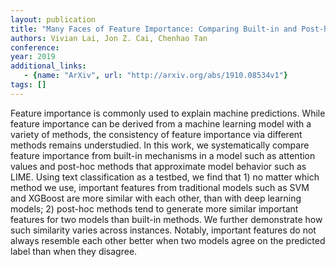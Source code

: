 ```yaml
---
layout: publication
title: "Many Faces of Feature Importance: Comparing Built-in and Post-hoc Feature Importance in Text Classification"
authors: Vivian Lai, Jon Z. Cai, Chenhao Tan
conference: 
year: 2019
additional_links: 
   - {name: "ArXiv", url: "http://arxiv.org/abs/1910.08534v1"}
tags: []
---
```

Feature importance is commonly used to explain machine predictions. While
feature importance can be derived from a machine learning model with a variety
of methods, the consistency of feature importance via different methods remains
understudied. In this work, we systematically compare feature importance from
built-in mechanisms in a model such as attention values and post-hoc methods
that approximate model behavior such as LIME. Using text classification as a
testbed, we find that 1) no matter which method we use, important features from
traditional models such as SVM and XGBoost are more similar with each other,
than with deep learning models; 2) post-hoc methods tend to generate more
similar important features for two models than built-in methods. We further
demonstrate how such similarity varies across instances. Notably, important
features do not always resemble each other better when two models agree on the
predicted label than when they disagree.
